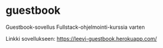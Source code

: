 # guestbook
Guestbook-sovellus Fullstack-ohjelmointi-kurssia varten

Linkki sovellukseen: https://leevi-guestbook.herokuapp.com/
